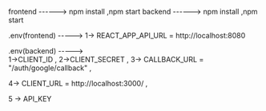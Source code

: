 frontend   ------> npm install ,npm start
backend   ------> npm install ,npm start

.env(frontend)  -----> 
1-> REACT_APP_API_URL = http://localhost:8080

.env(backend)  ----->  
1->CLIENT_ID ,
2->CLIENT_SECRET ,
3-> CALLBACK_URL = "/auth/google/callback" ,

4-> CLIENT_URL = http://localhost:3000/ ,

5 -> API_KEY
